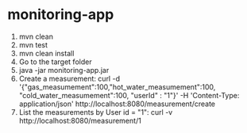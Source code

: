 # monitoring-app
1. mvn clean
2. mvn test
3. mvn clean install
4. Go to the target folder
5. java -jar monitoring-app.jar
6. Create a measurement: curl -d '{"gas_measumement":100,"hot_water_measumement":100, "cold_water_measumement":100, "userId" : "1"}' -H 'Content-Type: application/json' http://localhost:8080/measurement/create
7. List the measurements by User id = "1": curl -v http://localhost:8080/measurement/1
